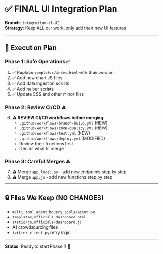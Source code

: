 # ✅ FINAL UI Integration Plan

**Branch**: `integration-of-UI`  
**Strategy**: Keep ALL our work, only add their new UI features

---

## 🎯 Execution Plan

### Phase 1: Safe Operations ✅
1. ✅ Replace `templates/index.html` with their version
2. ✅ Add new chart JS files
3. ✅ Add data ingestion scripts
4. ✅ Add helper scripts
5. ✅ Update CSS and other minor files

### Phase 2: Review CI/CD ⚠️
6. ⚠️ **REVIEW CI/CD workflows before merging**:
   - `.github/workflows/branch-build.yml` (NEW)
   - `.github/workflows/code-quality.yml` (NEW)
   - `.github/workflows/test.yml` (NEW)
   - `.github/workflows/deploy.yml` (MODIFIED)
   - Review their functions first
   - Decide what to merge

### Phase 3: Careful Merges ⚠️
7. ⚠️ Merge `app_local.py` - add new endpoints step by step
8. ⚠️ Merge `app.js` - add new functions step by step

---

## 🔒 Files We Keep (NO CHANGES)
- `multi_tool_agent_bquery_tools/agent.py`
- `templates/officials_dashboard.html`
- `static/js/officials-dashboard.js`
- All crowdsourcing files
- `twitter_client.py` retry logic

---

**Status**: Ready to start Phase 1! 🚀

